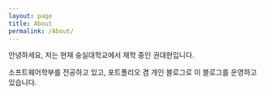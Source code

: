 ```yaml
---
layout: page
title: About
permalink: /About/
---
```


안녕하세요, 저는 현재 숭실대학교에서 재학 중인 권대현입니다.

소프트웨어학부를 전공하고 있고, 포트폴리오 겸 개인 블로그로 이 블로그를 운영하고 있습니다.
